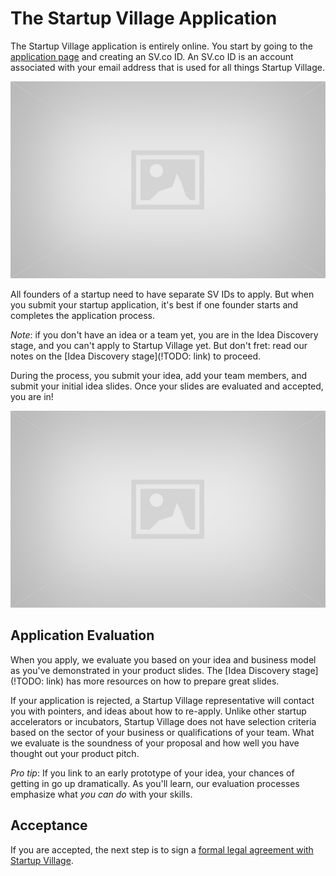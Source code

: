 # The Startup Village Application

The Startup Village application is entirely online. You start by going to the [application page](http://sv.co/apply) and creating an SV.co ID. An SV.co ID is an account associated with your email address that is used for all things Startup Village.

![Image of SV ID Creation Process](images/placeholder.jpg)

All founders of a startup need to have separate SV IDs to apply. But when you submit your startup application, it's best if one founder starts and completes the application process.

*Note*: if you don't have an idea or a team yet, you are in the Idea Discovery stage, and you can't apply to Startup Village yet. But don't fret: read our notes on the [Idea Discovery stage](!TODO: link) to proceed.

During the process, you submit your idea, add your team members, and submit your initial idea slides. Once your slides are evaluated and accepted, you are in!

![Images of the application process](images/placeholder.jpg)

## Application Evaluation
When you apply, we evaluate you based on your idea and business model as you've demonstrated in your product slides. The [Idea Discovery stage](!TODO: link) has more resources on how to prepare great slides. 

If your application is rejected, a Startup Village representative will contact you with pointers, and ideas about how to re-apply. Unlike other startup accelerators or incubators, Startup Village does not have selection criteria based on the sector of your business or qualifications of your team. What we evaluate is the soundness of your proposal and how well you have thought out your product pitch.

*Pro tip*: If you link to an early prototype of your idea, your chances of getting in go up dramatically. As you'll learn, our evaluation processes emphasize what *you can do* with your skills. 

## Acceptance
If you are accepted, the next step is to sign a [formal legal agreement with Startup Village](2-legal-agreement.md). 